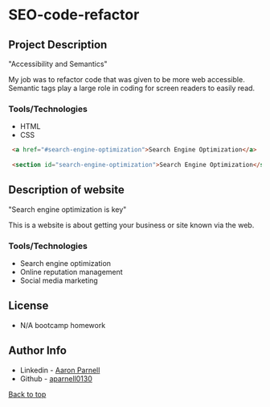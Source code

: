 # SEO-code-refactor
## Project Description
"Accessibility and Semantics"

My job was to refactor code that was given to be more web accessible. Semantic tags play a large role in coding for screen readers to easily read. 

### Tools/Technologies
- HTML
- CSS 

```html internal link
 <a href="#search-engine-optimization">Search Engine Optimization</a>
 
 <section id="search-engine-optimization">Search Engine Optimization</section>
```

## Description of website
"Search engine optimization is key"

This is a website is about getting your business or site known via the web.

### Tools/Technologies
- Search engine optimization
- Online reputation management
- Social media marketing

## License
- N/A bootcamp homework

## Author Info
- Linkedin - [Aaron Parnell](https://www.linkedin.com/in/aaron-parnell-1ab4661b3/)
- Github - [aparnell0130](https://github.com/aparnell0130)

[Back to top](#SEO-code-refactor)


